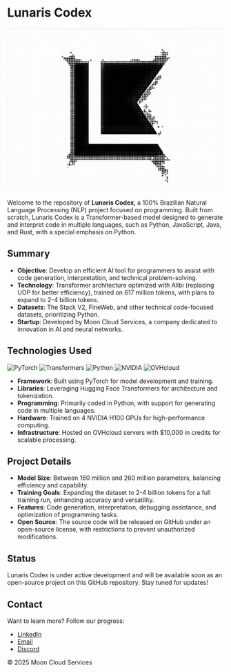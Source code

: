 # Lunaris Codex

![Lunaris Codex](lunaris-codex.jpg)

Welcome to the repository of **Lunaris Codex**, a 100% Brazilian Natural Language Processing (NLP) project focused on programming. Built from scratch, Lunaris Codex is a Transformer-based model designed to generate and interpret code in multiple languages, such as Python, JavaScript, Java, and Rust, with a special emphasis on Python.

## Summary

- **Objective**: Develop an efficient AI tool for programmers to assist with code generation, interpretation, and technical problem-solving.
- **Technology**: Transformer architecture optimized with Alibi (replacing UOP for better efficiency), trained on 617 million tokens, with plans to expand to 2-4 billion tokens.
- **Datasets**: The Stack V2, FineWeb, and other technical code-focused datasets, prioritizing Python.
- **Startup**: Developed by Moon Cloud Services, a company dedicated to innovation in AI and neural networks.

## Technologies Used

![PyTorch](https://img.shields.io/badge/PyTorch-%23EE4C2C.svg?style=flat&logo=PyTorch&logoColor=white)
![Transformers](https://img.shields.io/badge/Transformers-%23007ACC.svg?style=flat&logo=HuggingFace&logoColor=white)
![Python](https://img.shields.io/badge/Python-%233776AB.svg?style=flat&logo=Python&logoColor=white)
![NVIDIA](https://img.shields.io/badge/NVIDIA-%2376B900.svg?style=flat&logo=NVIDIA&logoColor=white)
![OVHcloud](https://img.shields.io/badge/OVHcloud-%23123F7D.svg?style=flat&logo=OVH&logoColor=white)

- **Framework**: Built using PyTorch for model development and training.
- **Libraries**: Leveraging Hugging Face Transformers for architecture and tokenization.
- **Programming**: Primarily coded in Python, with support for generating code in multiple languages.
- **Hardware**: Trained on 4 NVIDIA H100 GPUs for high-performance computing.
- **Infrastructure**: Hosted on OVHcloud servers with $10,000 in credits for scalable processing.

## Project Details

- **Model Size**: Between 160 million and 260 million parameters, balancing efficiency and capability.
- **Training Goals**: Expanding the dataset to 2-4 billion tokens for a full training run, enhancing accuracy and versatility.
- **Features**: Code generation, interpretation, debugging assistance, and optimization of programming tasks.
- **Open Source**: The source code will be released on GitHub under an open-source license, with restrictions to prevent unauthorized modifications.

## Status

Lunaris Codex is under active development and will be available soon as an open-source project on this GitHub repository. Stay tuned for updates!

## Contact

Want to learn more? Follow our progress:
- [LinkedIn](https://www.linkedin.com/in/francisco-antonio-0434aa284/)
- [Email](mailto:business@mooncloudservices.tech)
- [Discord](https://discord.gg/FmnSVTeSYF)

© 2025 Moon Cloud Services
